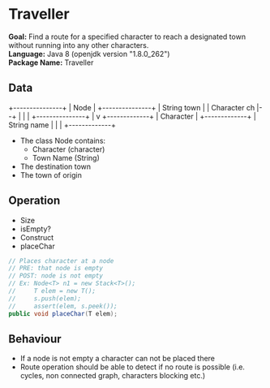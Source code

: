 # Traveller

**Goal:** Find a route for a specified character to reach a designated town without running into any other characters.  
**Language:** Java 8 (openjdk version "1.8.0_262")  
**Package Name:** Traveller  

## Data
+---------------+
| Node          |
+---------------+
| String town   |
| Character ch  |--+
|               |  |
+---------------+  |
                   v
            +-------------+
            | Character   |
            +-------------+
            | String name |
            |             |
            +-------------+
- The class Node contains: 
    - Character (character)
    - Town Name (String)
- The destination town
- The town of origin

## Operation

- Size
- isEmpty?
- Construct
- placeChar

```java
// Places character at a node
// PRE: that node is empty
// POST: node is not empty
// Ex: Node<T> n1 = new Stack<T>();
//     T elem = new T();
//     s.push(elem);
//     assert(elem, s.peek());
public void placeChar(T elem);
```

## Behaviour

- If a node is not empty a character can not be placed there 
- Route operation should be able to detect if no route is possible (i.e. cycles, non connected graph, characters blocking etc.)

